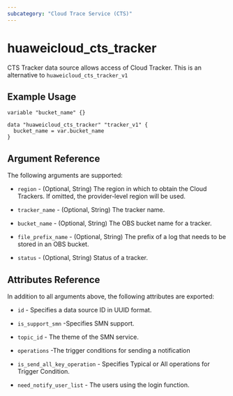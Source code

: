```yaml
---
subcategory: "Cloud Trace Service (CTS)"
---
```


# huaweicloud\_cts\_tracker

CTS Tracker data source allows access of Cloud Tracker.
This is an alternative to `huaweicloud_cts_tracker_v1`

## Example Usage


```hcl
variable "bucket_name" {}

data "huaweicloud_cts_tracker" "tracker_v1" {
  bucket_name = var.bucket_name
}

```

## Argument Reference
The following arguments are supported:

* `region` - (Optional, String) The region in which to obtain the Cloud Trackers. If omitted, the provider-level region will be used.

* `tracker_name` - (Optional, String) The tracker name. 

* `bucket_name` - (Optional, String) The OBS bucket name for a tracker.

* `file_prefix_name` - (Optional, String) The prefix of a log that needs to be stored in an OBS bucket. 

* `status` - (Optional, String) Status of a tracker. 


## Attributes Reference

In addition to all arguments above, the following attributes are exported:

* `id` - Specifies a data source ID in UUID format.

* `is_support_smn` -Specifies SMN support.
    
* `topic_id` - The theme of the SMN service.

* `operations` -The trigger conditions for sending a notification

* `is_send_all_key_operation` - Specifies Typical or All operations for Trigger Condition.
    
* `need_notify_user_list` - The users using the login function.

    
